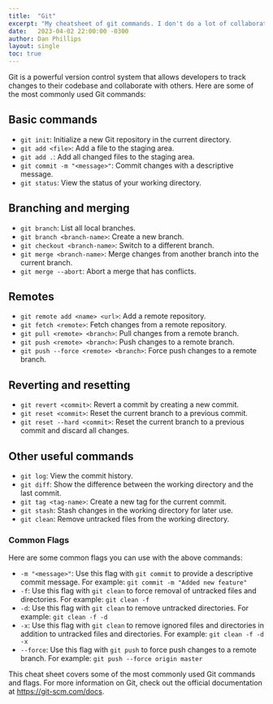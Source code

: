 ```yaml
---
title:  "Git"
excerpt: "My cheatsheet of git commands. I don't do a lot of collaborative stuff, so my git-iquette is awful."
date:   2023-04-02 22:00:00 -0300
author: Dan Phillips
layout: single
toc: true
---
```


Git is a powerful version control system that allows developers to track changes to their codebase and collaborate with others. Here are some of the most commonly used Git commands:

## Basic commands

- `git init`: Initialize a new Git repository in the current directory.
- `git add <file>`: Add a file to the staging area.
- `git add .`: Add all changed files to the staging area.
- `git commit -m "<message>"`: Commit changes with a descriptive message.
- `git status`: View the status of your working directory.

## Branching and merging

- `git branch`: List all local branches.
- `git branch <branch-name>`: Create a new branch.
- `git checkout <branch-name>`: Switch to a different branch.
- `git merge <branch-name>`: Merge changes from another branch into the current branch.
- `git merge --abort`: Abort a merge that has conflicts.

## Remotes

- `git remote add <name> <url>`: Add a remote repository.
- `git fetch <remote>`: Fetch changes from a remote repository.
- `git pull <remote> <branch>`: Pull changes from a remote branch.
- `git push <remote> <branch>`: Push changes to a remote branch.
- `git push --force <remote> <branch>`: Force push changes to a remote branch.

## Reverting and resetting

- `git revert <commit>`: Revert a commit by creating a new commit.
- `git reset <commit>`: Reset the current branch to a previous commit.
- `git reset --hard <commit>`: Reset the current branch to a previous commit and discard all changes.

## Other useful commands

- `git log`: View the commit history.
- `git diff`: Show the difference between the working directory and the last commit.
- `git tag <tag-name>`: Create a new tag for the current commit.
- `git stash`: Stash changes in the working directory for later use.
- `git clean`: Remove untracked files from the working directory.

### Common Flags

Here are some common flags you can use with the above commands:

- `-m "<message>"`: Use this flag with `git commit` to provide a descriptive commit message. For example: `git commit -m "Added new feature"`
- `-f`: Use this flag with `git clean` to force removal of untracked files and directories. For example: `git clean -f`
- `-d`: Use this flag with `git clean` to remove untracked directories. For example: `git clean -f -d`
- `-x`: Use this flag with `git clean` to remove ignored files and directories in addition to untracked files and directories. For example: `git clean -f -d -x`
- `--force`: Use this flag with `git push` to force push changes to a remote branch. For example: `git push --force origin master`

This cheat sheet covers some of the most commonly used Git commands and flags. For more information on Git, check out the official documentation at https://git-scm.com/docs.
